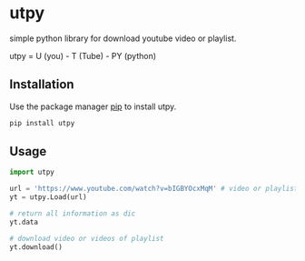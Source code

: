 # utpy

simple python library for download youtube video or playlist.

utpy = U (you) - T (Tube) - PY (python)

## Installation

Use the package manager [pip](https://pip.pypa.io/en/stable/) to install utpy.

```bash
pip install utpy
```

## Usage

```python
import utpy

url = 'https://www.youtube.com/watch?v=bIGBYOcxMqM' # video or playlist url
yt = utpy.Load(url)

# return all information as dic
yt.data

# download video or videos of playlist
yt.download()

```